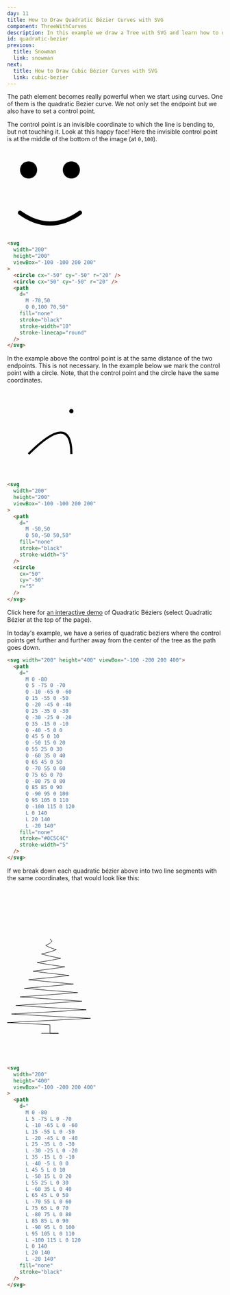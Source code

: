 ```yaml
---
day: 11
title: How to Draw Quadratic Bézier Curves with SVG
component: ThreeWithCurves
description: In this example we draw a Tree with SVG and learn how to draw quadratic bézier curces.
id: quadratic-bezier
previous:
  title: Snowman
  link: snowman
next:
  title: How to Draw Cubic Bézier Curves with SVG
  link: cubic-bezier
---
```


The path element becomes really powerful when we start using curves. One of them is the quadratic Bezier curve. We not only set the endpoint but we also have to set a control point.

The control point is an invisible coordinate to which the line is bending to, but not touching it. Look at this happy face! Here the invisible control point is at the middle of the bottom of the image (at `0,100`).

<div class="grid-200">

  <svg width="200" height="200" viewBox="-100 -100 200 200">
    <circle cx="-50" cy="-50" r="20" />
    <circle cx="50" cy="-50" r="20" />
    <path d="M -70,50 Q 0,100 70,50" fill="none" stroke="black" stroke-width="10" stroke-linecap="round" />
  </svg>

<!-- prettier-ignore -->
```html
<svg 
  width="200"
  height="200"
  viewBox="-100 -100 200 200"
>
  <circle cx="-50" cy="-50" r="20" />
  <circle cx="50" cy="-50" r="20" />
  <path 
    d="
      M -70,50 
      Q 0,100 70,50" 
    fill="none" 
    stroke="black" 
    stroke-width="10" 
    stroke-linecap="round" 
  />
</svg>
```

</div>

In the example above the control point is at the same distance of the two endpoints. This is not necessary. In the example below we mark the control point with a circle. Note, that the control point and the circle have the same coordinates.

<div class="grid-200">

  <svg width="200" height="200" viewBox="-100 -100 200 200">
    <path d="M -50,50 Q 50,-50 50,50" fill="none" stroke="black" stroke-width="5"  />
    <circle cx="50" cy="-50" r="5" />
  </svg>

<!-- prettier-ignore -->
```html
<svg 
  width="200"
  height="200"
  viewBox="-100 -100 200 200"
>
  <path 
    d="
      M -50,50 
      Q 50,-50 50,50" 
    fill="none"
    stroke="black"
    stroke-width="5"
  />
  <circle 
    cx="50"
    cy="-50"
    r="5" 
  />
</svg>
```

</div>

Click here for <a href="https://hunormarton.github.io/svg-curves" target="_blank" rel="noopener">an interactive demo</a> of Quadratic Béziers (select Quadratic Bézier at the top of the page).

In today's example, we have a series of quadratic beziers where the control points get further and further away from the center of the tree as the path goes down.

<div class="code-flex">

```html
<svg width="200" height="400" viewBox="-100 -200 200 400">
  <path
    d="
      M 0 -80
      Q 5 -75 0 -70
      Q -10 -65 0 -60
      Q 15 -55 0 -50
      Q -20 -45 0 -40
      Q 25 -35 0 -30
      Q -30 -25 0 -20
      Q 35 -15 0 -10
      Q -40 -5 0 0
      Q 45 5 0 10
      Q -50 15 0 20
      Q 55 25 0 30
      Q -60 35 0 40
      Q 65 45 0 50
      Q -70 55 0 60
      Q 75 65 0 70
      Q -80 75 0 80
      Q 85 85 0 90
      Q -90 95 0 100
      Q 95 105 0 110
      Q -100 115 0 120
      L 0 140
      L 20 140
      L -20 140"
    fill="none"
    stroke="#0C5C4C"
    stroke-width="5"
  />
</svg>
```

</div>

If we break down each quadratic bézier above into two line segments with the same coordinates, that would look like this:

<div class="grid-200">

  <svg width="200" height="400" viewBox="-100 -200 200 400">
    <path d="
      M 0 -80
      L 5 -75 L 0 -70
      L -10 -65 L 0 -60
      L 15 -55 L 0 -50
      L -20 -45 L 0 -40
      L 25 -35 L 0 -30
      L -30 -25 L 0 -20
      L 35 -15 L 0 -10
      L -40 -5 L 0 0
      L 45 5 L 0 10
      L -50 15 L 0 20
      L 55 25 L 0 30
      L -60 35 L 0 40
      L 65 45 L 0 50
      L -70 55 L 0 60
      L 75 65 L 0 70
      L -80 75 L 0 80
      L 85 85 L 0 90
      L -90 95 L 0 100
      L 95 105 L 0 110
      L -100 115 L 0 120
      L 0 140
      L 20 140
      L -20 140" fill="none" stroke="black"  />
  </svg>

<!-- prettier-ignore -->
```html
<svg 
  width="200"
  height="400"
  viewBox="-100 -200 200 400"
>
  <path 
    d="
      M 0 -80
      L 5 -75 L 0 -70
      L -10 -65 L 0 -60
      L 15 -55 L 0 -50
      L -20 -45 L 0 -40
      L 25 -35 L 0 -30
      L -30 -25 L 0 -20
      L 35 -15 L 0 -10
      L -40 -5 L 0 0
      L 45 5 L 0 10
      L -50 15 L 0 20
      L 55 25 L 0 30
      L -60 35 L 0 40
      L 65 45 L 0 50
      L -70 55 L 0 60
      L 75 65 L 0 70
      L -80 75 L 0 80
      L 85 85 L 0 90
      L -90 95 L 0 100
      L 95 105 L 0 110
      L -100 115 L 0 120
      L 0 140
      L 20 140
      L -20 140"
    fill="none"
    stroke="black"
  />
</svg>
```

</div>
